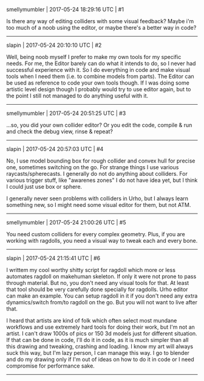 smellymumbler | 2017-05-24 18:29:16 UTC | #1

Is there any way of editing colliders with some visual feedback? Maybe i'm too much of a noob using the editor, or maybe there's a better way in code?

-------------------------

slapin | 2017-05-24 20:10:10 UTC | #2

Well, being noob myself I prefer to make my own tools for my specific needs.
For me, the Editor barely can do what it intends to do, so I never had successful experience with it.
So I do everything in code and make visual tools when I need them (i.e. to combine models from parts).
The Editor can be used as reference to code your own tools though. If I was doing some artistic level design
though I probably would try to use editor again, but to the point I still  not managed to do anything useful with
it.

-------------------------

smellymumbler | 2017-05-24 20:51:25 UTC | #3

...so, you did your own collider editor? Or you edit the code, compile & run and check the debug view, rinse & repeat?

-------------------------

slapin | 2017-05-24 20:57:03 UTC | #4

No, I use model bounding box for rough collider and convex hull for precise one, sometimes switching on the go.
For strange things I use various raycasts/spherecasts.
I generally do not do anything about colliders.
For various trigger stuff, like "awarenes zones" I do not have idea yet, but I think I could just use box or sphere.

I generally never seen problems with colliders in Urho, but I always learn something new, so I might need some visual editor for them, but not ATM.

-------------------------

smellymumbler | 2017-05-24 21:00:26 UTC | #5

You need custom colliders for every complex geometry. Plus, if you are working with ragdolls, you need a visual way to tweak each and every bone.

-------------------------

slapin | 2017-05-24 21:15:41 UTC | #6

I writtem my cool worthy shitty script for ragdoll which more or less automates ragdoll on makehuman skeleton. If only it were not prone to pass through material. But no, you don't need any visual tools for that. At least that tool should be very carefully done specially for ragdolls. Urho editor can make an example. You can setup ragdoll in it if you don't need any extra dynamics/switch from/to ragdoll on the go. But you will not want to live after that.

I heard that artists are kind of folk which often select most mundane workflows and use extremely hard tools for doing their work, but I'm not an artist. I can't draw 1000s of pics or 150 3d models just for different situation. If that can be done in code, I'll do it in code, as it is much simpler than all this drawing and tweaking, crashing and loading. I know my art will always suck this way, but I'm lazy person, I can manage this way. I go to blender and do my drawing only if I'm out of ideas on how to do it in code or I need compromise for performance sake.

-------------------------

